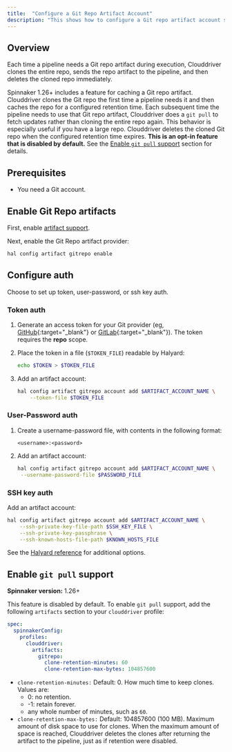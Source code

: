 ```yaml
---
title:  "Configure a Git Repo Artifact Account"
description: "This shows how to configure a Git repo artifact account so that Spinnaker can use an entire repo as a single artifact." 
---
```


## Overview



Each time a pipeline needs a Git repo artifact during execution, Clouddriver clones the entire repo, sends the repo artifact to the pipeline, and then deletes the cloned repo immediately.

Spinnaker 1.26+ includes a feature for caching a Git repo artifact. Clouddriver clones the Git repo the first time a pipeline needs it and then caches the repo for a configured retention time. Each subsequent time the pipeline needs to use that Git repo artifact, Clouddriver does a `git pull` to fetch updates rather than cloning the entire repo again. This behavior is especially useful if you have a large repo. Clouddriver deletes the cloned Git repo when the configured retention time expires.  **This is an opt-in feature that is disabled by default.** See the [Enable `git pull` support](#enable-git-pull-support) section for details.

## Prerequisites

* You need a Git account.


## Enable Git Repo artifacts

First, enable [artifact support](/docs/reference/artifacts-with-artifactsrewrite//#enabling-artifact-support).

Next, enable the Git Repo artifact provider:

```bash
hal config artifact gitrepo enable
```

## Configure auth

Choose to set up token, user-password, or ssh key auth.

### Token auth

1. Generate an access token for your Git provider (eg, [GitHub](https://github.com/settings/tokens){:target="\_blank"} or [GitLab](https://docs.gitlab.com/ee/user/profile/personal_access_tokens.html){:target="\_blank"}). The token requires the __repo__ scope.

1. Place the token in a file (`$TOKEN_FILE`) readable by Halyard:

   ```bash
   echo $TOKEN > $TOKEN_FILE
   ```

1. Add an artifact account:

   ```bash
   hal config artifact gitrepo account add $ARTIFACT_ACCOUNT_NAME \
       --token-file $TOKEN_FILE
   ```


### User-Password auth

1. Create a username-password file, with contents in the following format:

   ```
   <username>:<password>
   ```

1. Add an artifact account:

   ```bash
   hal config artifact gitrepo account add $ARTIFACT_ACCOUNT_NAME \
    --username-password-file $PASSWORD_FILE
   ```


### SSH key auth

Add an artifact account:

```bash
hal config artifact gitrepo account add $ARTIFACT_ACCOUNT_NAME \
    --ssh-private-key-file-path $SSH_KEY_FILE \
    --ssh-private-key-passphrase \
    --ssh-known-hosts-file-path $KNOWN_HOSTS_FILE

```

See the [Halyard reference](/docs/reference/halyard/commands#hal-config-artifact-gitrepo-account-edit) for additional options.


## Enable `git pull` support

**Spinnaker version:** 1.26+

This feature is disabled by default. To enable `git pull` support, add the following `artifacts` section to your `clouddriver` profile:

```yaml
spec:
  spinnakerConfig:
    profiles:
      clouddriver:
        artifacts:
          gitrepo:
            clone-retention-minutes: 60
            clone-retention-max-bytes: 104857600
```

* `clone-retention-minutes:` Default: 0. How much time to keep clones. Values are:
  * 0: no retention.
  * -1: retain forever.
  * any whole number of minutes, such as `60`.
* `clone-retention-max-bytes:` Default: 104857600 (100 MB). Maximum amount of disk space to use for clones. When the maximum amount of space is reached, Clouddriver deletes the clones after returning the artifact to the pipeline, just as if retention were disabled.
